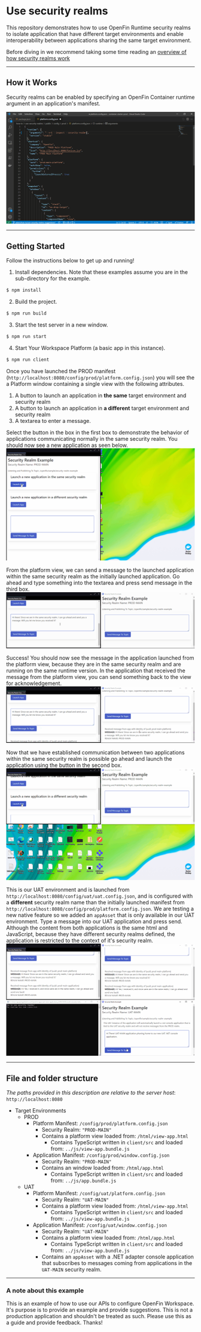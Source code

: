 # Use security realms

This repository demonstrates how to use OpenFin Runtime security realms to isolate application that have different target environments and enable interoperability between applications sharing the same target environment.

Before diving in we recommend taking some time reading an [overview of how security realms work](https://developers.openfin.co/of-docs/docs/openfin-security#security-realms)

---

## How it Works

Security realms can be enabled by specifying an OpenFin Container runtime argument in an application's manifest.

![adding a security realm as a runtime argument](./assets/set-security-realm.gif)

---

## Getting Started

Follow the instructions below to get up and running!

1. Install dependencies. Note that these examples assume you are in the sub-directory for the example.

```bash
$ npm install
```

2. Build the project.

```bash
$ npm run build
```

3. Start the test server in a new window.

```bash
$ npm run start
```

4. Start Your Workspace Platform (a basic app in this instance).

```bash
$ npm run client
```

Once you have launched the PROD manifest (`http://localhost:8080/config/prod/platform.config.json`) you will see the a Platform window containing a single view with the following attributes.

1. A button to launch an application in **the same** target environment and security realm
2. A button to launch an application in **a different** target environment and security realm
3. A textarea to enter a message.

Select the button in the box in the first box to demonstrate the behavior of applications communicating normally in the same security realm. You should now see a new application as seen below.
![Starting the application](./assets/open-same-realm.gif)

From the platform view, we can send a message to the launched application within the same security realm as the initially launched application. Go ahead and type something into the textarea and press send message in the third box.
![Writing a message to same realm app](./assets/send-message-same-realm-1.gif)

Success! You should now see the message in the application launched from the platform view, because they are in the same security realm and are running on the same runtime version. In the application that received the message from the platform view, you can send something back to the view for acknowledgement.
![Receiving a message and sending message to same realm app](./assets/send-message-same-realm-2.gif)

Now that we have established communication between two applications within the same security realm is possible go ahead and launch the application using the button in the second box. 
![send message to native app](./assets/open-different-realm.gif)

This is our UAT environment and is launched from `http://localhost:8080/config/uat/uat.config.json`, and is configured with a **different** security realm name than the initially launched manifest from `http://localhost:8080/config/prod/platform.config.json`. We are testing a new native feature so we added an `appAsset` that is only available in our UAT environment. Type a message into our UAT application and press send. Although the content from both applications is the same html and JavaScript, because they have different security realms defined, the application is restricted to the context of it's security realm.
![send message to native app](./assets/send-message-different-realm.gif)

---

## File and folder structure

_The paths provided in this description are relative to the server host_: `http://localhost:8080`

- Target Environments
  - PROD
    - Platform Manifest: `/config/prod/platform.config.json`
      - Security Realm: `"PROD-MAIN"`
      - Contains a platform view loaded from: `/html/view-app.html`
        - Contains TypeScript written in `client/src` and loaded from: `../js/view-app.bundle.js`
    - Application Manifest: `/config/prod/window.config.json`
      - Security Realm: `"PROD-MAIN"`
      - Contains an window loaded from: `/html/app.html`
        - Contains TypeScript written in `client/src` and loaded from: `../js/app.bundle.js`
  - UAT
    - Platform Manifest: `/config/uat/platform.config.json`
      - Security Realm: `"UAT-MAIN"`
      - Contains a platform view loaded from: `/html/view-app.html`
        - Contains TypeScript written in `client/src` and loaded from: `../js/view-app.bundle.js`
    - Application Manifest: `/config/uat/window.config.json`
      - Security Realm: `"UAT-MAIN"`
      - Contains a platform view loaded from: `/html/app.html`
        - Contains TypeScript written in `client/src` and loaded from: `../js/view-app.bundle.js`
      - Contains an `appAsset` with a .NET adapter console application that subscribes to messages coming from applications in the `UAT-MAIN` security realm.

---

### A note about this example

This is an example of how to use our APIs to configure OpenFin Workspace. It's purpose is to provide an example and provide suggestions. This is not a production application and shouldn't be treated as such. Please use this as a guide and provide feedback. Thanks!
